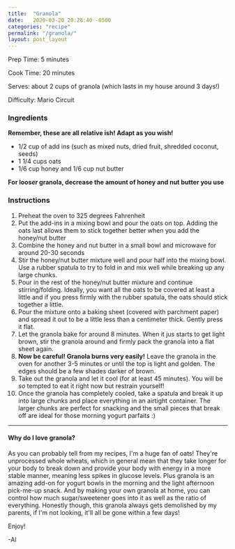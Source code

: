 ```yaml
---
title:  "Granola"
date:   2020-03-20 20:28:40 -0500
categories: "recipe"
permalink: "/granola/"
layout: post_layout
---
```


Prep Time: 5 minutes

Cook Time: 20 minutes

Serves: about 2 cups of granola (which lasts in my house around 3 days!)

Difficulty: Mario Circuit

### Ingredients

**Remember, these are all relative ish! Adapt as you wish!**

* 1/2 cup of add ins (such as mixed nuts, dried fruit, shredded coconut, seeds)
* 1 1/4 cups oats
* 1/6 cup honey and 1/6 cup nut butter 

**For looser granola, decrease the amount of honey and nut butter you use**

### Instructions

1. Preheat the oven to 325 degrees Fahrenheit
1. Put the add-ins in a mixing bowl and pour the oats on top. Adding the oats last allows them to stick together better when you add the honey/nut butter
2. Combine the honey and nut butter in a small bowl and microwave for around 20-30 seconds
3. Stir the honey/nut butter mixture well and pour half into the mixing bowl. Use a rubber spatula to try to fold in and mix well while breaking up any large chunks. 
4. Pour in the rest of the honey/nut butter mixture and continue stirring/folding. Ideally, you want all the oats to be covered at least a little and if you press firmly with the rubber spatula, the oats should stick together a little. 
5. Pour the mixture onto a baking sheet (covered with parchment paper) and spread it out to be a little less than a centimeter thick. Gently press it flat.
6. Let the granola bake for around 8 minutes. When it jus starts to get light brown, stir the granola around and firmly pack the granola into a flat sheet again.
7. **Now be careful! Granola burns very easily!** Leave the granola in the oven for another 3-5 minutes or until the top is light and golden. The edges should be a few shades darker of brown.
8. Take out the granola and let it cool (for at least 45 minutes). You will be *so* tempted to eat it right now but restrain yourself!
9. Once the granola has completely cooled, take a spatula and break it up into large chunks and place everything in an airtight container. The larger chunks are perfect for snacking and the small pieces that break off are ideal for those morning yogurt parfaits :)

---

#### Why do I love granola?

As you can probably tell from my recipes, I'm a huge fan of oats! They're unprocessed whole wheats, which in general mean that they take longer for your body to break down and provide your body with energy in a more stable manner, meaning less spikes in glucose levels. Plus granola is an amazing add-on for yogurt bowls in the morning and the light afternoon pick-me-up snack. And by making your own granola at home, you can control how much sugar/sweetener goes into it as well as the ratio of everything. Honestly though, this granola always gets demolished by my parents, if I'm not looking, it'll all be gone within a few days!

Enjoy!

-Al